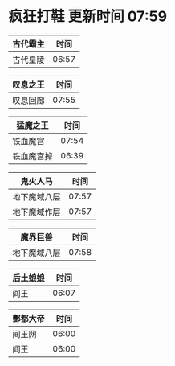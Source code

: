 # 疯狂打鞋 更新时间 07:59

| 古代霸主   | 时间    |
|--------|-------|
| 古代皇陵 | 06:57 |

| 叹息之王   | 时间    |
|--------|-------|
| 叹息回廊 | 07:55 |

| 猛魔之王   | 时间    |
|--------|-------|
| 铁血魔宫 | 07:54 |
| 铁血魔宫掉 | 06:39 |

| 鬼火人马   | 时间    |
|--------|-------|
| 地下魔域八层 | 07:57 |
| 地下魔域作层 | 07:57 |

| 魔界巨兽   | 时间    |
|--------|-------|
| 地下魔域八层 | 07:58 |

| 后土娘娘   | 时间    |
|--------|-------|
| 阎王 | 06:07 |

| 酆都大帝   | 时间    |
|--------|-------|
| 间王网 | 06:00 |
| 阎王 | 06:00 |